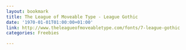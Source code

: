 ```yaml
---
layout: bookmark
title: The League of Moveable Type - League Gothic
date: '1970-01-01T01:00:00+01:00'
link: http://www.theleagueofmoveabletype.com/fonts/7-league-gothic
categories: Freebies

---
```

